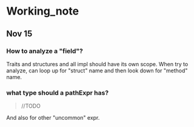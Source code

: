 # Working_note

## Nov 15

### How to analyze a "field"?

Traits and structures and all impl should have its own scope. When try to analyze, can loop up for "struct" name and then look down for "method" name.

### what type should a pathExpr has? 

>//TODO

And also for other "uncommon" expr.